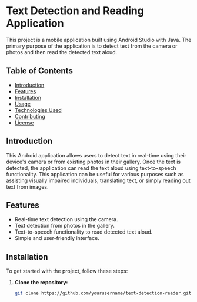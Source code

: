 # Text Detection and Reading Application

This project is a mobile application built using Android Studio with Java. The primary purpose of the application is to detect text from the camera or photos and then read the detected text aloud.

## Table of Contents
- [Introduction](#introduction)
- [Features](#features)
- [Installation](#installation)
- [Usage](#usage)
- [Technologies Used](#technologies-used)
- [Contributing](#contributing)
- [License](#license)

## Introduction
This Android application allows users to detect text in real-time using their device's camera or from existing photos in their gallery. Once the text is detected, the application can read the text aloud using text-to-speech functionality. This application can be useful for various purposes such as assisting visually impaired individuals, translating text, or simply reading out text from images.

## Features
- Real-time text detection using the camera.
- Text detection from photos in the gallery.
- Text-to-speech functionality to read detected text aloud.
- Simple and user-friendly interface.

## Installation
To get started with the project, follow these steps:

1. **Clone the repository:**
   ```bash
   git clone https://github.com/yourusername/text-detection-reader.git
